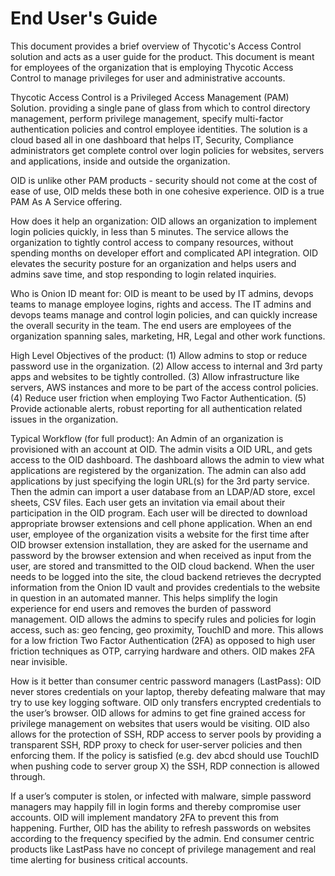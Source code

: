 [title]: # (End User)
[tags]: # (thycotic access control)
[priority]: # (1001)
# End User's Guide

This document provides a brief overview of Thycotic's Access Control solution and acts as a user guide for the product. This document is meant for employees of the organization that is employing Thycotic Access Control to manage privileges for user and administrative accounts.

Thycotic Access Control is a Privileged Access Management (PAM) Solution. providing
a single pane of glass from which to control directory management, perform privilege management,
specify multi-factor authentication policies and control employee identities. The solution is a cloud based all in one dashboard that helps IT, Security, Compliance administrators get complete control over login policies for websites, servers and applications, inside and outside the organization.

OID is unlike other PAM products - security should not come at the cost of ease of use, OID melds
these both in one cohesive experience. OID is a true PAM As A Service offering.

How does it help an organization: OID allows an organization to implement login policies quickly, in
less than 5 minutes. The service allows the organization to tightly control access to company
resources, without spending months on developer effort and complicated API integration. OID
elevates the security posture for an organization and helps users and admins save time, and stop
responding to login related inquiries.

Who is Onion ID meant for: OID is meant to be used by IT admins, devops teams to manage
employee logins, rights and access. The IT admins and devops teams manage and control login
policies, and can quickly increase the overall security in the team. The end users are employees of the
organization spanning sales, marketing, HR, Legal and other work functions.

High Level Objectives of the product: (1) Allow admins to stop or reduce password use in the
organization. (2) Allow access to internal and 3rd party apps and websites to be tightly controlled. (3)
Allow infrastructure like servers, AWS instances and more to be part of the access control policies. (4)
Reduce user friction when employing Two Factor Authentication. (5) Provide actionable alerts, robust
reporting for all authentication related issues in the organization.

Typical Workflow (for full product): An Admin of an organization is provisioned with an account at
OID. The admin visits a OID URL, and gets access to the OID dashboard. The dashboard allows the
admin to view what applications are registered by the organization. The admin can also add
applications by just specifying the login URL(s) for the 3rd party service. Then the admin can import a
user database from an LDAP/AD store, excel sheets, CSV files. Each user gets an invitation via email
about their participation in the OID program. Each user will be directed to download appropriate
browser extensions and cell phone application.
When an end user, employee of the organization visits a website for the first time after OID browser
extension installation, they are asked for the username and password by the browser extension and
when received as input from the user, are stored and transmitted to the OID cloud backend. When the
user needs to be logged into the site, the cloud backend retrieves the decrypted information from the
Onion ID vault and provides credentials to the website in question in an automated manner. This helps
simplify the login experience for end users and removes the burden of password management. OID
allows the admins to specify rules and policies for login access, such as: geo fencing, geo proximity,
TouchID and more. This allows for a low friction Two Factor Authentication (2FA) as opposed to high
user friction techniques as OTP, carrying hardware and others. OID makes 2FA near invisible.

How is it better than consumer centric password managers (LastPass): OID never stores
credentials on your laptop, thereby defeating malware that may try to use key logging software. OID
only transfers encrypted credentials to the user’s browser. OID allows for admins to get fine grained
access for privilege management on websites that users would be visiting. OID also allows for the
protection of SSH, RDP access to server pools by providing a transparent SSH, RDP proxy to check for
user-server policies and then enforcing them. If the policy is satisfied (e.g. dev abcd should use
TouchID when pushing code to server group X) the SSH, RDP connection is allowed through.

If a user’s computer is stolen, or infected with malware, simple password managers may happily fill in
login forms and thereby compromise user accounts. OID will implement mandatory 2FA to prevent
this from happening. Further, OID has the ability to refresh passwords on websites according to the
frequency specified by the admin. End consumer centric products like LastPass have no concept of
privilege management and real time alerting for business critical accounts.

